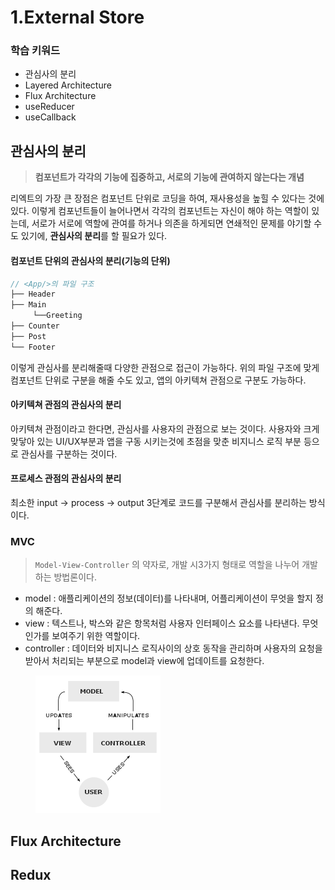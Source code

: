 # 1.External Store

### 학습 키워드

* 관심사의 분리
* Layered Architecture
* Flux Architecture
* useReducer
* useCallback

## 관심사의 분리

> **컴포넌트가 각각의 기능에 집중하고, 서로의 기능에 관여하지 않는다는 개념**

리엑트의 가장 큰 장점은 컴포넌트 단위로 코딩을 하여, 재사용성을 높힐 수 있다는 것에 있다. 이렇게 컴포넌트들이 늘어나면서 각각의 컴포넌트는 자신이 해야 하는 역할이 있는데, 서로가 서로에 역할에 관여를 하거나 의존을 하게되면 연쇄적인 문제를 야기할 수도 있기에, **관심사의 분리**를 할 필요가 있다.

#### 컴포넌트 단위의 관심사의 분리(기능의 단위)

```typescript
// <App/>의 파일 구조
├── Header
├── Main
     └──Greeting 
├── Counter
├── Post
└── Footer
```

이렇게 관심사를 분리해줄때 다양한 관점으로 접근이 가능하다. 위의 파일 구조에 맞게 컴포넌트 단위로 구분을 해줄 수도 있고, 앱의 아키텍쳐 관점으로 구분도 가능하다.

#### 아키텍쳐 관점의 관심사의 분리

아키텍쳐 관점이라고 한다면, 관심사를 사용자의 관점으로 보는 것이다. 사용자와 크게 맞닿아 있는 UI/UX부분과 앱을 구동 시키는것에 초점을 맞춘 비지니스 로직 부분 등으로 관심사를 구분하는 것이다.

#### 프로세스 관점의 관심사의 분리

최소한 input -> process -> output 3단계로 코드를 구분해서 관심사를 분리하는 방식이다.

### **MVC**

> `Model-View-Controller` 의 약자로, 개발 시3가지 형태로 역할을 나누어 개발하는 방법론이다.

* model : 애플리케이션의 정보(데이터)를 나타내며, 어플리케이션이 무엇을 할지 정의 해준다.
* view : 텍스트나, 박스와 같은 항목처럼 사용자 인터페이스 요소를 나타낸다. 무엇인가를 보여주기 위한 역할이다.
* controller : 데이터와 비지니스 로직사이의 상호 동작을 관리하며 사용자의 요청을 받아서 처리되는 부분으로 model과 view에 업데이트를 요청한다.

<figure><img src="../.gitbook/assets/image (6).png" alt=""><figcaption></figcaption></figure>

## Flux Architecture



## Redux



